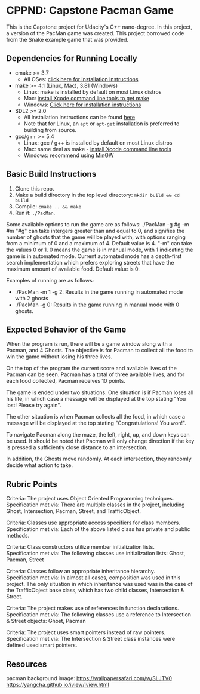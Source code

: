 # CPPND: Capstone Pacman Game

This is the Capstone project for Udacity's C++ nano-degree. In this project, a version of the PacMan game was created. This project borrowed code from the Snake example game that was provided.

## Dependencies for Running Locally
* cmake >= 3.7
  * All OSes: [click here for installation instructions](https://cmake.org/install/)
* make >= 4.1 (Linux, Mac), 3.81 (Windows)
  * Linux: make is installed by default on most Linux distros
  * Mac: [install Xcode command line tools to get make](https://developer.apple.com/xcode/features/)
  * Windows: [Click here for installation instructions](http://gnuwin32.sourceforge.net/packages/make.htm)
* SDL2 >= 2.0
  * All installation instructions can be found [here](https://wiki.libsdl.org/Installation)
  * Note that for Linux, an `apt` or `apt-get` installation is preferred to building from source.
* gcc/g++ >= 5.4
  * Linux: gcc / g++ is installed by default on most Linux distros
  * Mac: same deal as make - [install Xcode command line tools](https://developer.apple.com/xcode/features/)
  * Windows: recommend using [MinGW](http://www.mingw.org/)

## Basic Build Instructions

1. Clone this repo.
2. Make a build directory in the top level directory: `mkdir build && cd build`
3. Compile: `cmake .. && make`
4. Run it: `./PacMan`.

Some available options to run the game are as follows:
./PacMan -g #g -m #m
"#g" can take intergers greater than and equal to 0, and signifies the number of ghosts that the game will be played with, with options ranging from a minimum of 0 and a maximum of 4. Default value is 4.
"-m" can take the values 0 or 1. 0 means the game is in manual mode, with 1 indicating the game is in automated mode. Current automated mode has a depth-first search implementation which prefers exploring streets that have the maximum amount of available food. Default value is 0.

Examples of running are as follows:
- ./PacMan -m 1 -g 2: Results in the game running in automated mode with 2 ghosts
- ./PacMan -g 0: Results in the game running in manual mode with 0 ghosts.

## Expected Behavior of the Game

When the program is run, there will be a game window along with a Pacman, and 4 Ghosts. The objective is for Pacman to collect all the food to win the game without losing his three lives.

On the top of the program the current score and available lives of the Pacman can be seen. Pacman has a total of three available lives, and for each food collected, Pacman receives 10 points.

The game is ended under two situations. One situation is if Pacman loses all his life, in which case a message will be displayed at the top stating "You lost! Please try again".

The other situation is when Pacman collects all the food, in which case a message will be displayed at the top stating "Congratulations! You won!".

To navigate Pacman along the maze, the left, right, up, and down keys can be used. It should be noted that Pacman will only change direction if the key is pressed a sufficiently close distance to an intersection.

In addition, the Ghosts move randomly. At each intersection, they randomly decide what action to take.

## Rubric Points

Criteria: The project uses Object Oriented Programming techniques.\
Specification met via: There are multiple classes in the project, including Ghost, Intersection, Pacman, Street, and TrafficObject.

Criteria: Classes use appropriate access specifiers for class members.\
Specification met via: Each of the above listed class has private and public methods.

Criteria: Class constructors utilize member initialization lists.\
Specification met via: The following classes use initialization lists: Ghost, Pacman, Street

Criteria: Classes follow an appropriate inheritance hierarchy.\
Specification met via: In almost all cases, composition was used in this project. The only situation in which inheritance was used was in the case of the TrafficObject base class, which has two child classes, Intersection & Street.

Criteria: The project makes use of references in function declarations.\
Specification met via: The following classes use a reference to Intersection & Street objects: Ghost, Pacman

Criteria: The project uses smart pointers instead of raw pointers.\
Specification met via: The Intersection & Street class instances were defined used smart pointers.

## Resources

pacman background image: https://wallpapersafari.com/w/SLJTV0
https://yangcha.github.io/iview/iview.html
